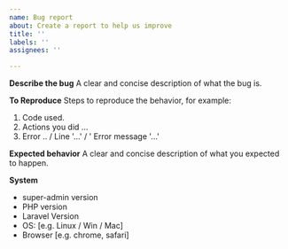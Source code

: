 ```yaml
---
name: Bug report
about: Create a report to help us improve
title: ''
labels: ''
assignees: ''

---
```


**Describe the bug**
A clear and concise description of what the bug is. 

**To Reproduce**
Steps to reproduce the behavior, for example:
1. Code used.
2. Actions you did ...
3. Error .. / Line '...' / ' Error message '...'

**Expected behavior**
A clear and concise description of what you expected to happen.

**System**
 - super-admin version 
 - PHP version
 - Laravel Version
 - OS: [e.g. Linux / Win / Mac]
 - Browser [e.g. chrome, safari]
